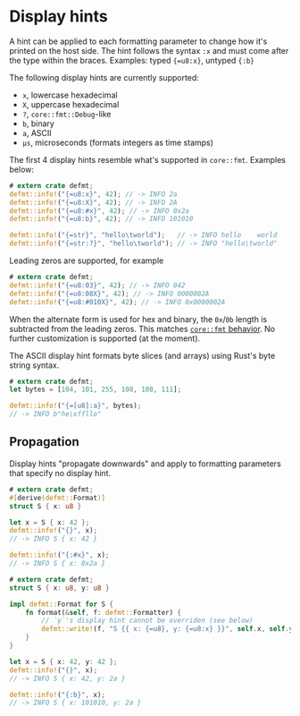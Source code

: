 # Display hints

A hint can be applied to each formatting parameter to change how it's printed on the host side.
The hint follows the syntax `:x` and must come after the type within the braces.
Examples: typed `{=u8:x}`, untyped `{:b}`

The following display hints are currently supported:

- `x`, lowercase hexadecimal
- `X`, uppercase hexadecimal
- `?`, `core::fmt::Debug`-like
- `b`, binary
- `a`, ASCII
- `µs`, microseconds (formats integers as time stamps)

The first 4 display hints resemble what's supported in `core::fmt`. Examples below:

``` rust
# extern crate defmt;
defmt::info!("{=u8:x}", 42); // -> INFO 2a
defmt::info!("{=u8:X}", 42); // -> INFO 2A
defmt::info!("{=u8:#x}", 42); // -> INFO 0x2a
defmt::info!("{=u8:b}", 42); // -> INFO 101010

defmt::info!("{=str}", "hello\tworld");   // -> INFO hello    world
defmt::info!("{=str:?}", "hello\tworld"); // -> INFO "hello\tworld"
```

Leading zeros are supported, for example

``` rust
# extern crate defmt;
defmt::info!("{=u8:03}", 42); // -> INFO 042
defmt::info!("{=u8:08X}", 42); // -> INFO 0000002A
defmt::info!("{=u8:#010X}", 42); // -> INFO 0x0000002A
```

When the alternate form is used for hex and binary, the `0x`/`0b` length is subtracted from the
leading zeros.  This matches [`core::fmt` behavior](https://play.rust-lang.org/?version=stable&mode=debug&edition=2018&gist=b11809759f975e266251f7968e542756). No further
customization is supported (at the moment).

The ASCII display hint formats byte slices (and arrays) using Rust's byte string syntax.

``` rust
# extern crate defmt;
let bytes = [104, 101, 255, 108, 108, 111];

defmt::info!("{=[u8]:a}", bytes);
// -> INFO b"he\xffllo"
```

## Propagation

Display hints "propagate downwards" and apply to formatting parameters that specify no display hint.

``` rust
# extern crate defmt;
#[derive(defmt::Format)]
struct S { x: u8 }

let x = S { x: 42 };
defmt::info!("{}", x);
// -> INFO S { x: 42 }

defmt::info!("{:#x}", x);
// -> INFO S { x: 0x2a }
```

``` rust
# extern crate defmt;
struct S { x: u8, y: u8 }

impl defmt::Format for S {
    fn format(&self, f: defmt::Formatter) {
        // `y`'s display hint cannot be overriden (see below)
        defmt::write!(f, "S {{ x: {=u8}, y: {=u8:x} }}", self.x, self.y)
    }
}

let x = S { x: 42, y: 42 };
defmt::info!("{}", x);
// -> INFO S { x: 42, y: 2a }

defmt::info!("{:b}", x);
// -> INFO S { x: 101010, y: 2a }
```
